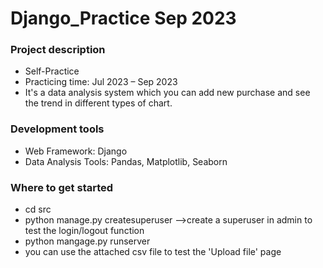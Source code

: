 # Django_Practice Sep 2023

### Project description
* Self-Practice
* Practicing time: Jul 2023 – Sep 2023
* It's a data analysis system which you can add new purchase and see the trend in different types of chart.

### Development tools
* Web Framework: Django
* Data Analysis Tools: Pandas, Matplotlib, Seaborn

### Where to get started
* cd src
* python manage.py createsuperuser -->create a superuser in admin to test the login/logout function
* python mangage.py runserver
* you can use the attached csv file to test the 'Upload file' page

